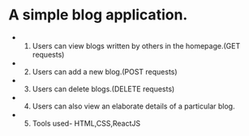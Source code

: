 # A simple blog application.

- 1. Users can view blogs written by others in the homepage.(GET requests)
- 2. Users can add a new blog.(POST requests)
- 3. Users can delete blogs.(DELETE requests)
- 4. Users can also view an elaborate details of a particular blog.
- 5. Tools used- HTML,CSS,ReactJS
